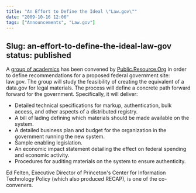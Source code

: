 ```yaml
---
title: "An Effort to Define the Ideal \"Law.gov\""
date: "2009-10-16 12:06"
tags: ["Announcements", "Law.gov"]
---
```

Slug: an-effort-to-define-the-ideal-law-gov
status: published
---

A [group of academics](http://resource.org/law.gov/) has been convened
by [Public.Resource.Org](http://resource.org/) in order to define
recommendations for a proposed federal government site: law.gov. The
group will study the feasibility of creating the equivalent of a
data.gov for legal materials. The process will define a concrete path
forward forward for the government. Specifically, it will deliver:

-   Detailed technical specifications for markup, authentication, bulk
    access, and other aspects of a distributed registry.
-   A bill of lading defining which materials should be made available
    on the system.
-   A detailed business plan and budget for the organization in the
    government running the new system.
-   Sample enabling legislation.
-   An economic impact statement detailing the effect on federal
    spending and economic activity.
-   Procedures for auditing materials on the system to
    ensure authenticity.

Ed Felten, Executive Director of Princeton's Center for Information
Technology Policy (which also produced RECAP), is one of the
co-conveners.
